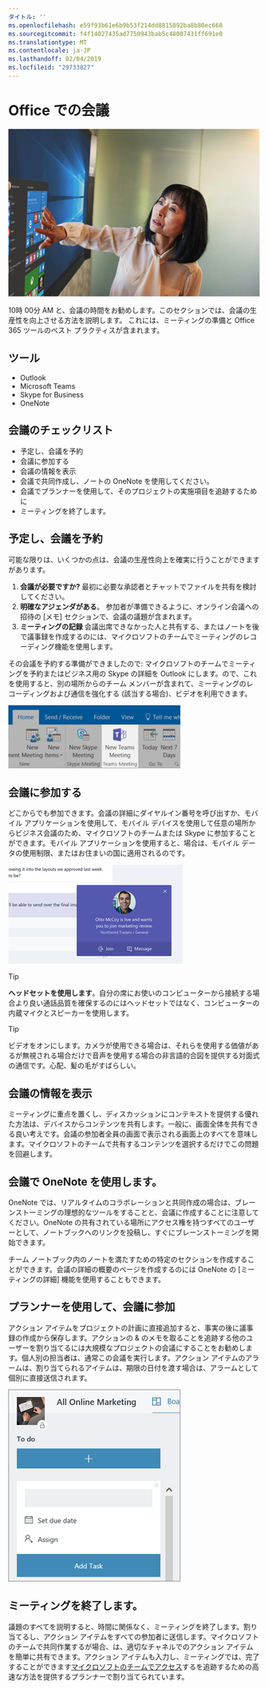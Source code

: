```yaml
---
タイトル: ''
ms.openlocfilehash: e59f93b61e6b9b53f214dd8815892ba8b80ec668
ms.sourcegitcommit: f4f14027435ad7750943bab5c48007431ff691e0
ms.translationtype: MT
ms.contentlocale: ja-JP
ms.lasthandoff: 02/04/2019
ms.locfileid: "29733827"
---
```

# <a name="meeting-at-the-office"></a>Office での会議

![ビジュアル通勤します。](media/ditl_meeting.png)

10時 00分 AM と、会議の時間をお勧めします。このセクションでは、会議の生産性を向上させる方法を説明します。 これには、ミーティングの準備と Office 365 ツールのベスト プラクティスが含まれます。  

## <a name="tools"></a>ツール
- Outlook
- Microsoft Teams
- Skype for Business
- OneNote

## <a name="checklist-for-your-meeting"></a>会議のチェックリスト
- 予定し、会議を予約
- 会議に参加する
- 会議の情報を表示
- 会議で共同作成し、ノートの OneNote を使用してください。
- 会議でプランナーを使用して、そのプロジェクトの実施項目を追跡するために
- ミーティングを終了します。
 
## <a name="plan-and-book-your-meeting"></a>予定し、会議を予約
可能な限りは、いくつかの点は、会議の生産性向上を確実に行うことができますがあります。

1. **会議が必要ですか?** 最初に必要な承認者とチャットでファイルを共有を検討してください。  
1. **明確なアジェンダがある**。 参加者が準備できるように、オンライン会議への招待の [メモ] セクションで、会議の議題が含まれます。
1. **ミーティングの記録** 会議出席できなかった人と共有する、またはノートを後で議事録を作成するのには、マイクロソフトのチームでミーティングのレコーディング機能を使用します。  

その会議を予約する準備ができましたので: マイクロソフトのチームでミーティングを予約またはビジネス用の Skype の詳細を Outlook にします。ので、これを使用すると、別の場所からのチーム メンバーが含まれて、ミーティングのレコーディングおよび通信を強化する (該当する場合)、ビデオを利用できます。 

![Outlook のチーム ](media/ditl_teamsoutlook.png)

## <a name="join-a-meeting"></a>会議に参加する
どこからでも参加できます。会議の詳細にダイヤルイン番号を呼び出すか、モバイル アプリケーションを使用して、モバイル デバイスを使用して任意の場所からビジネス会議のため、マイクロソフトのチームまたは Skype に参加することができます。モバイル アプリケーションを使用すると、場合は、モバイル データの使用制限、またはお住まいの国に適用されるのです。

![チームのミーティングの参加通知](media/ditl_teamsjoin.png)

> [!TIP]
> **ヘッドセットを使用します**。自分の席にお使いのコンピューターから接続する場合より良い通話品質を確保するのにはヘッドセットではなく、コンピューターの内蔵マイクとスピーカーを使用します。

> [!TIP]
> ビデオをオンにします。カメラが使用できる場合は、それらを使用する価値があるが無視される場合だけで音声を使用する場合の非言語的合図を提供する対面式の通信です。心配、髪の毛がすばらしい。 

## <a name="present-information-in-a-meeting"></a>会議の情報を表示
ミーティングに重点を置くし、ディスカッションにコンテキストを提供する優れた方法は、デバイスからコンテンツを共有します。一般に、画面全体を共有できる良い考えです。会議の参加者全員の画面で表示される画面上のすべてを意味します。マイクロソフトのチームで共有するコンテンツを選択するだけでこの問題を回避します。 

## <a name="use-onenote-in-a-meeting"></a>会議で OneNote を使用します。
OneNote では、リアルタイムのコラボレーションと共同作成の場合は、ブレーンストーミングの理想的なツールをすることと、会議に作成することに注意してください。OneNote の共有されている場所にアクセス権を持つすべてのユーザーとして、ノートブックへのリンクを投稿し、すぐにブレーンストーミングを開始できます。

チーム ノートブック内のノートを満たすための特定のセクションを作成することができます。会議の詳細の概要のページを作成するのには OneNote の [ミーティングの詳細] 機能を使用することもできます。

## <a name="use-planner-in-a-meeting"></a>プランナーを使用して、会議に参加
アクション アイテムをプロジェクトの計画に直接追加すると、事実の後に議事録の作成から保存します。アクションの & のメモを取ることを追跡する他のユーザーを割り当てるには大規模なプロジェクトの会議にすることをお勧めします。個人別の担当者は、通常この会議を実行します。アクション アイテムのアラームは、割り当てられるアイテムは、期限の日付を渡す場合は、アラームとして個別に直接送信されます。 

![計画タスク](media/ditl_task.png)

## <a name="end-a-meeting"></a>ミーティングを終了します。
議題のすべてを説明すると、時間に関係なく、ミーティングを終了します。割り当てるし、アクション アイテムをすべての参加者に送信します。マイクロソフトのチームで共同作業するが場合、は、適切なチャネルでのアクション アイテムを簡単に共有できます。アクション アイテムも入力し、ミーティングでは、完了することができます[マイクロソフトのチームでアクセス](https://support.office.com/en-us/article/use-planner-in-microsoft-teams-62798a9f-e8f7-4722-a700-27dd28a06ee0)するを追跡するための高速な方法を提供するプランナーで割り当てられています。 